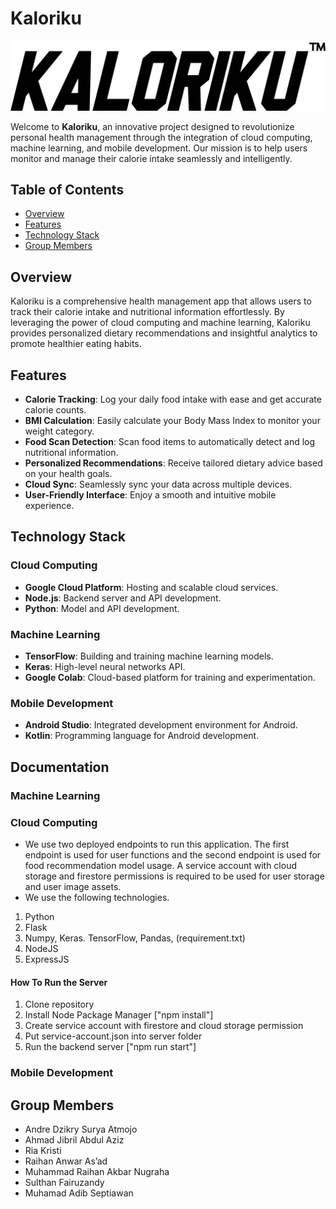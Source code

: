 # Kaloriku

![Kaloriku Logo](/profile/logo.png)

Welcome to **Kaloriku**, an innovative project designed to revolutionize personal health management through the integration of cloud computing, machine learning, and mobile development. Our mission is to help users monitor and manage their calorie intake seamlessly and intelligently.

## Table of Contents

- [Overview](#overview)
- [Features](#features)
- [Technology Stack](#technology-stack)
- [Group Members](#group-members)

## Overview

Kaloriku is a comprehensive health management app that allows users to track their calorie intake and nutritional information effortlessly. By leveraging the power of cloud computing and machine learning, Kaloriku provides personalized dietary recommendations and insightful analytics to promote healthier eating habits.

## Features

- **Calorie Tracking**: Log your daily food intake with ease and get accurate calorie counts.
- **BMI Calculation**: Easily calculate your Body Mass Index to monitor your weight category.
- **Food Scan Detection**: Scan food items to automatically detect and log nutritional information.
- **Personalized Recommendations**: Receive tailored dietary advice based on your health goals.
- **Cloud Sync**: Seamlessly sync your data across multiple devices.
- **User-Friendly Interface**: Enjoy a smooth and intuitive mobile experience.

## Technology Stack

### Cloud Computing

- **Google Cloud Platform**: Hosting and scalable cloud services.
- **Node.js**: Backend server and API development.
- **Python**: Model and API development.

### Machine Learning

- **TensorFlow**: Building and training machine learning models.
- **Keras**: High-level neural networks API.
- **Google Colab**: Cloud-based platform for training and experimentation.

### Mobile Development

- **Android Studio**: Integrated development environment for Android.
- **Kotlin**: Programming language for Android development.

## Documentation

### Machine Learning

### Cloud Computing

- We use two deployed endpoints to run this application. The first endpoint is used for user functions and the second endpoint is used for food recommendation model usage. A service account with cloud storage and firestore permissions is required to be used for user storage and user image assets.
- We use the following technologies.
1. Python
2. Flask
3. Numpy, Keras. TensorFlow, Pandas, (requirement.txt)
4. NodeJS
5. ExpressJS

#### How To Run the Server
1. Clone repository
2. Install Node Package Manager ["npm install"]
3. Create service account with firestore and cloud storage permission
4. Put service-account.json into server folder
5. Run the backend server ["npm run start"]

### Mobile Development



## Group Members
* Andre Dzikry Surya Atmojo 
* Ahmad Jibril Abdul Aziz 
* Ria Kristi 
* Raihan Anwar As’ad 
* Muhammad Raihan Akbar Nugraha 
* Sulthan Fairuzandy
* Muhamad Adib Septiawan 
